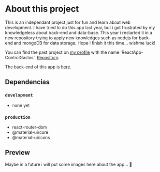 # About this project

This is an independant project just for fun and learn about web development. I
have tried to do this app last year, but i got frustrated by my knowledgeless
about back-end and data-base. This year i restarted it in a new repository
trying to apply new knowledges such as nodejs for back-end and mongoDB for data
storage. Hope i finish it this time... wishme luck!

You can find the past project on
[my profile](https://github.com/Patricio-Fernandez-Ionadi) with the name
'ReactApp-ControlGastos'.
[Repository](https://github.com/Patricio-Fernandez-Ionadi/ReactApp-ControlGastos).

The back-end of this app is
[here](https://github.com/Patricio-Fernandez-Ionadi/cgdapp_back).

## Dependencias

### `development`

- none yet

### `production`

- react-router-dom
- @material-ui/core
- @material-ui/icons

## Preview

Maybe in a future i will put some images here about the app... 🤞
